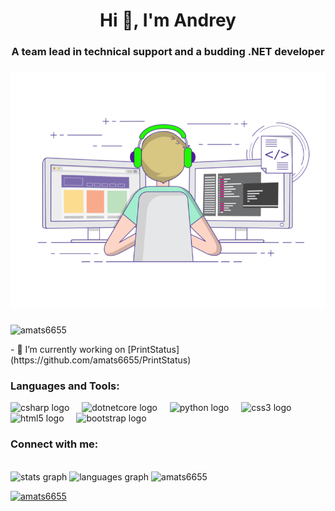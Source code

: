<h1 align="center">Hi 👋, I'm Andrey</h1>
<h3 align="center">A team lead in technical support and a budding .NET developer</h3>

###

![gif](img/img.gif)


###

<p align="left"> <img src="https://komarev.com/ghpvc/?username=amats6655&label=Profile%20views&color=0e75b6&style=flat" alt="amats6655" /> </p>
- 🔭 I’m currently working on [PrintStatus](https://github.com/amats6655/PrintStatus)


###
<h3 align="left">Languages and Tools:</h3>
<div align="left">
  <img src="https://cdn.jsdelivr.net/gh/devicons/devicon/icons/csharp/csharp-original.svg" height="40" alt="csharp logo"  />
  <img width="12" />
  <img src="https://cdn.jsdelivr.net/gh/devicons/devicon/icons/dotnetcore/dotnetcore-original.svg" height="40" alt="dotnetcore logo"  />
  <img width="12" />
  <img src="https://cdn.jsdelivr.net/gh/devicons/devicon/icons/python/python-original.svg" height="40" alt="python logo"  />
  <img width="12" />
  <img src="https://cdn.jsdelivr.net/gh/devicons/devicon/icons/css3/css3-original.svg" height="40" alt="css3 logo"  />
  <img width="12" />
  <img src="https://cdn.jsdelivr.net/gh/devicons/devicon/icons/html5/html5-original.svg" height="40" alt="html5 logo"  />
  <img width="12" />
  <img src="https://cdn.jsdelivr.net/gh/devicons/devicon/icons/bootstrap/bootstrap-original.svg" height="40" alt="bootstrap logo"  />
</div>



<h3 align="left">Connect with me:</h3>
<p align="left">
</p>
<br>
<div>
  <img src="https://github-readme-stats.vercel.app/api?username=amats6655&hide_title=true&hide_rank=false&show_icons=true&include_all_commits=true&count_private=true&disable_animations=false&theme=default&locale=en&hide_border=true" height="180" alt="stats graph"  />
  <img src="https://github-readme-stats.vercel.app/api/top-langs?username=amats6655&locale=en&hide_title=false&layout=compact&card_width=320&langs_count=6&theme=default&hide_border=true&custom_title=Best%20Languages" height="180" alt="languages graph"  />
  <img src="https://github-readme-streak-stats.herokuapp.com/?user=amats6655&hide_border=true&border_radius=6" height="180" alt="amats6655" />
</div>


<p align="left"> <a href="https://github.com/ryo-ma/github-profile-trophy"><img src="https://github-profile-trophy.vercel.app/?username=amats6655" alt="amats6655" /></a> </p>



